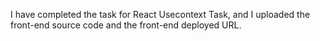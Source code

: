 I have completed the task for React Usecontext Task, and I uploaded the front-end source code and the front-end deployed URL.